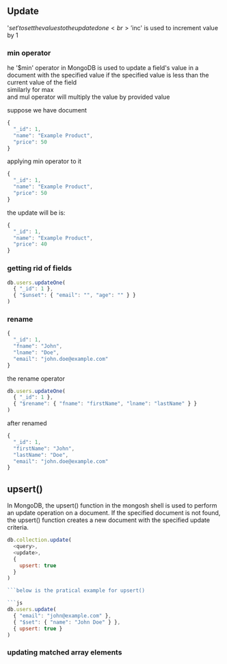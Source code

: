 ## Update


'$set' to set the values to the updated one<br>
'$inc' is used to increment value by 1<br>


### min operator
he '$min' operator in MongoDB is used to update a field's value in a document with the specified value if the specified value is less than the current value of the field<br>
similarly for max<br>
and mul operator will multiply the value by provided value

suppose we have document 
```js
{
  "_id": 1,
  "name": "Example Product",
  "price": 50
}

```
applying min operator to it
```js
{
  "_id": 1,
  "name": "Example Product",
  "price": 50
}

```
the update will be is:
```js
{
  "_id": 1,
  "name": "Example Product",
  "price": 40
}
```

### getting rid of fields
```js
db.users.updateOne(
  { "_id": 1 },
  { "$unset": { "email": "", "age": "" } }
)

```

### rename
```js
{
  "_id": 1,
  "fname": "John",
  "lname": "Doe",
  "email": "john.doe@example.com"
}

```
the rename operator
```js
db.users.updateOne(
  { "_id": 1 },
  { "$rename": { "fname": "firstName", "lname": "lastName" } }
)
```

after renamed
```js
{
  "_id": 1,
  "firstName": "John",
  "lastName": "Doe",
  "email": "john.doe@example.com"
}

```

## upsert()


In MongoDB, the upsert() function in the mongosh shell is used to perform an update operation on a document. If the specified document is not found, the upsert() function creates a new document with the specified update criteria.

```js
db.collection.update(
  <query>,
  <update>,
  {
    upsert: true
  }
)

```below is the pratical example for upsert()

```js
db.users.update(
  { "email": "john@example.com" },
  { "$set": { "name": "John Doe" } },
  { upsert: true }
)

```


### updating matched array elements

